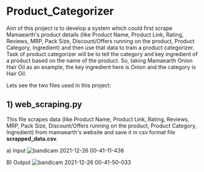 # Product_Categorizer

Aim of this project is to develop a system which could first scrape Mamaearth's product details (like Product Name, Product Link, Rating, Reviews, MRP, Pack Size, Discount/Offers running on the product, Product Category, Ingredient) and then use that data to train a product categorizer. Task of product categorizer will be to tell the category and key ingredient of a product based on the name of the product. So, taking Mamaearth Onion Hair Oil as an example, the key ingredient here is Onion and the category is Hair Oil.

Lets see the two files used in this project:

## 1) web_scraping.py
This file scrapes data (like Product Name, Product Link, Rating, Reviews, MRP, Pack Size, Discount/Offers running on the product, Product Category, Ingredient) from mamaearth's website and save it in csv format file **scrapped_data.csv**.

a) Input 
![bandicam 2021-12-26 00-41-11-436](https://user-images.githubusercontent.com/71775151/147391998-b9e1621f-a785-400f-8711-c4b20d722230.jpg)

B) Output
![bandicam 2021-12-26 00-41-50-033](https://user-images.githubusercontent.com/71775151/147392009-e5f9309b-ce44-4c61-9494-bd047c44b2ce.jpg)
